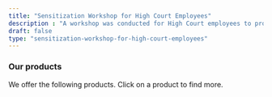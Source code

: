 ```yaml
---
title: "Sensitization Workshop for High Court Employees"
description : "A workshop was conducted for High Court employees to promote a tobacco-free workplace." 
draft: false
type: "sensitization-workshop-for-high-court-employees"
---
```


### Our products

We offer the following products. Click on a product to find more.